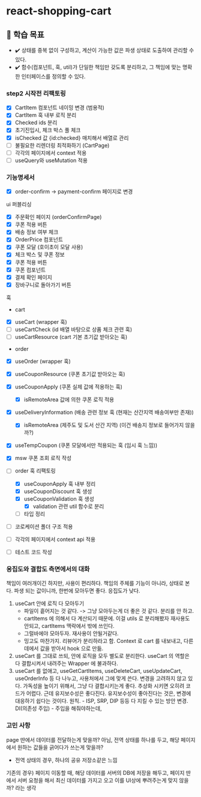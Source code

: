 # react-shopping-cart

## 📍 학습 목표

- ✔️ 상태를 중복 없이 구성하고, 계산이 가능한 값은 파생 상태로 도출하여 관리할 수 있다.
- ✔️ 함수(컴포넌트, 훅, util)가 단일한 책임만 갖도록 분리하고, 그 책임에 맞는 명확한 인터페이스를 정의할 수 있다.

### step2 시작전 리팩토링

- [x] CartItem 컴포넌트 네이밍 변경 (범용적)
- [x] CartItem 훅 내부 로직 분리
- [x] Checked ids 분리
- [x] 초기진입시, 체크 박스 풀 체크
- [x] isChecked 값 {id:checked} 매치해서 배열로 관리
- [ ] 불필요한 리렌더링 최적화하기 (CartPage)
- [ ] 각각의 페이지에서 context 적용
- [ ] useQuery와 useMutation 적용

### 기능명세서

- [x] order-confirm -> payment-confirm 페이지로 변경

ui 퍼블리싱

- [x] 주문확인 페이지 (orderConfirmPage)
- [x] 쿠폰 적용 버튼
- [x] 배송 정보 여부 체크
- [x] OrderPrice 컴포넌트
- [x] 쿠폰 모달 (호이초이 모달 사용)
- [x] 체크 박스 및 쿠폰 정보
- [x] 쿠폰 적용 버튼
- [x] 쿠폰 컴포넌트
- [x] 결제 확인 페이지
- [x] 장바구니로 돌아가기 버튼

훅

- cart
- [x] useCart (wrapper 훅)
- [ ] useCartCheck (id 배열 바탕으로 상품 체크 관련 훅)
- [ ] useCartResource (cart 기본 초기값 받아오는 훅)
- order
- [x] useOrder (wrapper 훅)
- [x] useCouponResource (쿠폰 초기값 받아오는 훅)
- [x] useCouponApply (쿠폰 실제 값에 적용하는 훅)
  - [x] isRemoteArea 값에 의한 쿠폰 로직 적용
- [x] useDeliveryInformation (배송 관련 정보 훅 (현재는 산간지역 배송여부만 존재))
  - [x] isRemoteArea (제주도 및 도서 산간 지역) (이건 배송지 정보로 들어가지 않을까?)
- [x] useTempCoupon (쿠폰 모달에서만 적용되는 훅 (임시 훅 느낌))

- [x] msw 쿠폰 조회 로직 작성
- [ ] order 훅 리팩토링
  - [x] useCouponApply 훅 내부 정리
  - [x] useCouponDiscount 훅 생성
  - [x] useCouponValidation 훅 생성
    - [x] validation 관련 util 함수로 분리
  - [ ] 타입 정리
- [ ] 코로케이션 폴더 구조 적용
- [ ] 각각의 페이지에서 context api 적용
- [ ] 테스트 코드 작성

### 응집도와 결합도 측면에서의 대화

책임이 여러개이긴 하지만, 사용이 편리하다.
책임의 주체를 기능이 아니라, 상태로 본다.
파생 되는 값이니까, 한번에 모아두면 좋다.
응집도가 낮다.

1. useCart 안에 로직 다 모아두기
   - 파일이 흩어지는 것 같다. -> 그냥 모아두는게 더 좋은 것 같다. 분리를 안 하고.
   - cartItems 에 의해서 다 계산되기 때문에. 이걸 utils 로 분리해봤자 재사용도 안되고, cartItems 맥락에서 밖에 쓰인다.
   - 그럴바에야 모아두자. 재사용이 안될거같다.
   - 밍고도 마찬가지. 리뷰어가 분리하라고 함. Context 로 cart 를 내보내고, 다른 데에서 값을 받아서 hook 으로 만듦.
2. useCart 를 그대로 쓰되, 안에 로직을 모두 별도로 분리한다. useCart 의 역할은 다 결합시켜서 내려주는 Wrapper 에 불과하다.
3. useCart 를 없애고, useGetCartItems, useDeleteCart, useUpdateCart, useOrderInfo 등 다 나누고, 사용처에서 그에 맞게 쓴다.
   변경을 고려하지 않고 있다.
   가독성을 높이기 위해서, 그냥 다 결합시키는게 좋다. 추상화 시키면 오히려 코드가 어렵다. 근데 유지보수성은 좋다진다.
   유지보수성이 좋아진다는 것은, 변경에 대응하기 쉽다는 것이다.
   원칙. - ISP, SRP, DIP 등등 다 지킬 수 있는 방안
   변경.
   DI(의존성 주입) - 주입을 해줘야하는데,

### 고민 사항

page 딴에서 데이터를 전달하는게 맞을까?
아님, 전역 상태를 하나를 두고, 해당 페이지에서 원하는 값들을 긁어다가 쓰는게 맞을까?

- 전역 상태의 경우, 하나의 공유 저장소같은 느낌

기존의 경우) 페이지 이동할 때, 해당 데이터를 서버의 DB에 저장을 해두고, 페이지 딴에서 서버 요청을 해서 최신 데이터를 가지고 오고 이를 UI상에 뿌려주는게 맞지 않을까? 라는 생각
